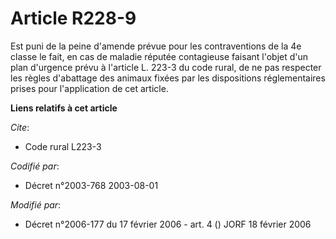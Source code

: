 # Article R228-9

Est puni de la peine d'amende prévue pour les contraventions de la 4e classe le fait, en cas de maladie réputée contagieuse
faisant l'objet d'un plan d'urgence prévu à l'article L. 223-3 du code rural, de ne pas respecter les règles d'abattage des
animaux fixées par les dispositions réglementaires prises pour l'application de cet article.

**Liens relatifs à cet article**

_Cite_:

  - Code rural L223-3

_Codifié par_:

  - Décret n°2003-768 2003-08-01

_Modifié par_:

  - Décret n°2006-177 du 17 février 2006 - art. 4 () JORF 18 février 2006
